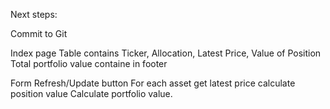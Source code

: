 Next steps:

Commit to Git

Index page
Table contains Ticker, Allocation, Latest Price, Value of Position
Total portfolio value containe in footer

Form Refresh/Update button
    For each asset
        get latest price
        calculate position value
    Calculate portfolio value.